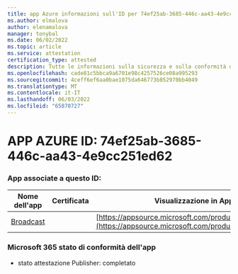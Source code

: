 ```yaml
---
title: app Azure informazioni sull'ID per 74ef25ab-3685-446c-aa43-4e9cc251ed62
ms.author: elmalova
author: elenamalova
manager: tonybal
ms.date: 06/02/2022
ms.topic: article
ms.service: attestation
certification_type: attested
description: Tutte le informazioni sulla sicurezza e sulla conformità disponibili per 74ef25ab-3685-446c-aa43-4e9cc251ed62.
ms.openlocfilehash: cade81c5bbca9a6701e98c4257526ce08a995293
ms.sourcegitcommit: 4ceff6ef6aa0bae1075da646773b852970bb4049
ms.translationtype: MT
ms.contentlocale: it-IT
ms.lasthandoff: 06/03/2022
ms.locfileid: "65870727"
---
```

# <a name="azure-app-id-74ef25ab-3685-446c-aa43-4e9cc251ed62"></a>APP AZURE ID: 74ef25ab-3685-446c-aa43-4e9cc251ed62


### <a name="apps-associated-with-this-id"></a>App associate a questo ID:
| **Nome dell'app** | **Certificata** | **Visualizzazione in AppSource** |
|--------------|---------------|-----------------------|
| [Broadcast](../forward/WA200002697.md) |  | [https://appsource.microsoft.com/product/office/WA200002697](https://appsource.microsoft.com/product/office/WA200002697) |

### <a name="microsoft-365-app-compliance-status"></a>Microsoft 365 stato di conformità dell'app
- stato attestazione Publisher: completato
